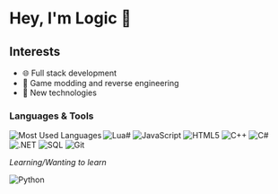 # Hey, I'm Logic 👋

## Interests
- 🌐 Full stack development
- 🔎 Game modding and reverse engineering
- 🧪 New technologies

### Languages & Tools

<img align="left" alt="Most Used Languages" src="https://github-readme-stats.vercel.app/api/top-langs/?username=AmazingPP&layout=compact" />

![Lua#](https://img.shields.io/badge/-Lua-2C2D72?style=flat&logo=lua&labelColor=444)
![JavaScript](https://img.shields.io/badge/-JavaScript-F7DF1E?style=flat&logo=javascript&labelColor=444)
![HTML5](https://img.shields.io/badge/-HTML5-E34F26?style=flat&logo=html5&labelColor=444)
![C++](https://img.shields.io/badge/-C++-00599C?style=flat&logo=c%2B%2B&labelColor=444)
![C#](https://img.shields.io/badge/-C%23-239120?style=flat&logo=c-sharp&labelColor=444)
![.NET](https://img.shields.io/badge/-.NET-5C2D91?style=flat&logo=dotnet&labelColor=444)
![SQL](https://img.shields.io/badge/-SQL-9cf?style=flat&logo=mysql&labelColor=444)
![Git](https://img.shields.io/badge/-Git-F05032?style=flat&logo=github&labelColor=444)

*Learning/Wanting to learn*

![Python](https://img.shields.io/badge/-Python-3776AB?style=flat&logo=python&labelColor=444)
